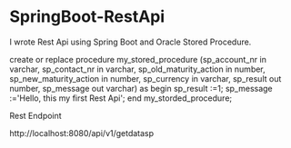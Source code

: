 # SpringBoot-RestApi
I wrote Rest Api using Spring Boot and Oracle Stored Procedure.


create or replace procedure my_stored_procedure
(sp_account_nr in varchar,
sp_contact_nr in varchar,
sp_old_maturity_action in number,
sp_new_maturity_action in number,
sp_currency in varchar,
sp_result out number,
sp_message out varchar)
as
begin 
sp_result :=1;
sp_message :='Hello, this my first Rest Api';
end my_storded_procedure;


Rest Endpoint

http://localhost:8080/api/v1/getdatasp
